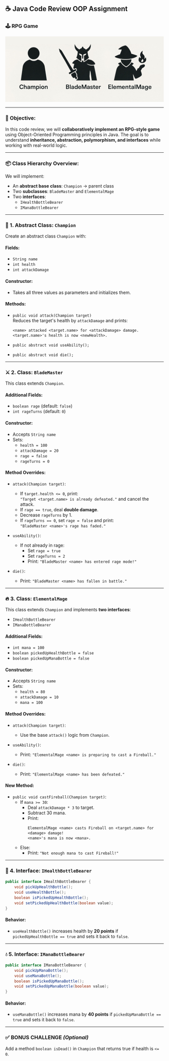 ## ☕ Java Code Review OOP Assignment
### 🕹️ **RPG Game**

![RPG Game](rpg_game.jpg)

---

### 🎯 Objective:
In this code review, we will **collaboratively implement an RPG-style game** using Object-Oriented Programming principles in Java. The goal is to understand **inheritance, abstraction, polymorphism, and interfaces** while working with real-world logic.

---

### 📦 Class Hierarchy Overview:

We will implement:

- An **abstract base class**: `Champion` -> parent class
- Two **subclasses**: `BladeMaster` and `ElementalMage`
- Two **interfaces**:
  - `IHealthBottleBearer`
  - `IManaBottleBearer`

---

### 🧱 1. Abstract Class: `Champion`

Create an abstract class `Champion` with:

#### Fields:
- `String name`
- `int health`
- `int attackDamage`

#### Constructor:
- Takes all three values as parameters and initializes them.

#### Methods:
- `public void attack(Champion target)`  
  Reduces the target's health by `attackDamage` and prints:
  ```
  <name> attacked <target.name> for <attackDamage> damage.
  <target.name>'s health is now <newHealth>.
  ```

- `public abstract void useAbility();`
- `public abstract void die();`

---

### ⚔️ 2. Class: `BladeMaster`

This class extends `Champion`.

#### Additional Fields:
- `boolean rage` (default: `false`)
- `int rageTurns` (default: `0`)

#### Constructor:
- Accepts `String name`
- Sets:
  - `health = 100`
  - `attackDamage = 20`
  - `rage = false`
  - `rageTurns = 0`

#### Method Overrides:
- `attack(Champion target)`:
  - If `target.health <= 0`, print:  
    `"Target <target.name> is already defeated."` and cancel the attack.
  - If `rage == true`, deal **double damage**.
  - Decrease `rageTurns` by 1.
  - If `rageTurns == 0`, set `rage = false` and print:  
    `"BladeMaster <name>'s rage has faded."`

- `useAbility()`:
  - If not already in rage:
    - Set `rage = true`
    - Set `rageTurns = 2`
    - Print: `"BladeMaster <name> has entered rage mode!"`

- `die()`:
  - Print: `"BladeMaster <name> has fallen in battle."`

---

### 🔥 3. Class: `ElementalMage`

This class extends `Champion` and implements **two interfaces**:
- `IHealthBottleBearer`
- `IManaBottleBearer`

#### Additional Fields:
- `int mana = 100`
- `boolean pickedUpHealthBottle = false`
- `boolean pickedUpManaBottle = false`

#### Constructor:
- Accepts `String name`
- Sets:
  - `health = 80`
  - `attackDamage = 10`
  - `mana = 100`

#### Method Overrides:
- `attack(Champion target)`:
  - Use the base `attack()` logic from `Champion`.

- `useAbility()`:
  - Print: `"ElementalMage <name> is preparing to cast a Fireball."`

- `die()`:
  - Print: `"ElementalMage <name> has been defeated."`

#### New Method:
- `public void castFireball(Champion target)`:
  - If `mana >= 30`:
    - Deal `attackDamage * 3` to target.
    - Subtract 30 mana.
    - Print:
      ```
      ElementalMage <name> casts Fireball on <target.name> for <damage> damage!
      <name>'s mana is now <mana>.
      ```
  - Else:
    - Print: `"Not enough mana to cast Fireball!"`

---

### 🧪 4. Interface: `IHealthBottleBearer`

```java
public interface IHealthBottleBearer {
    void pickUpHealthBottle();
    void useHealthBottle();
    boolean isPickedUpHealthBottle();
    void setPickedUpHealthBottle(boolean value);
}
```

#### Behavior:
- `useHealthBottle()` increases health by **20 points** if `pickedUpHealthBottle == true` and sets it back to `false`.

---

### 💧 5. Interface: `IManaBottleBearer`

```java
public interface IManaBottleBearer {
    void pickUpManaBottle();
    void useManaBottle();
    boolean isPickedUpManaBottle();
    void setPickedUpManaBottle(boolean value);
}
```

#### Behavior:
- `useManaBottle()` increases mana by **40 points** if `pickedUpManaBottle == true` and sets it back to `false`.

---

### ✅ BONUS CHALLENGE *(Optional)*

Add a method `boolean isDead()` in `Champion` that returns true if health is `<= 0`.